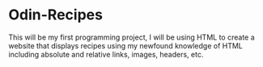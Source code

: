 # Odin-Recipes
This will be my first programming project, I will be using HTML to create a website that displays recipes using my newfound knowledge of HTML including absolute and relative links, images, headers, etc.
